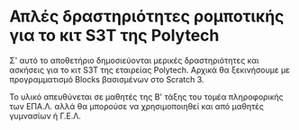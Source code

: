 # Απλές δραστηριότητες ρομποτικής για το κιτ S3T της Polytech

Σ' αυτό το αποθετήριο δημοσιεύονται μερικές δραστηριότητες και ασκήσεις για το κιτ S3T της εταιρείας Polytech. Αρχικά θα ξεκινήσουμε με προγραμματισμό Blocks βασισμένων στο Scratch 3.

Το υλικό απευθύνεται σε μαθητές της Β' τάξης του τομέα πληροφορικής των ΕΠΑ.Λ. αλλά θα μπορούσε να χρησιμοποιηθεί και από μαθητές γυμνασίων ή Γ.Ε.Λ.
